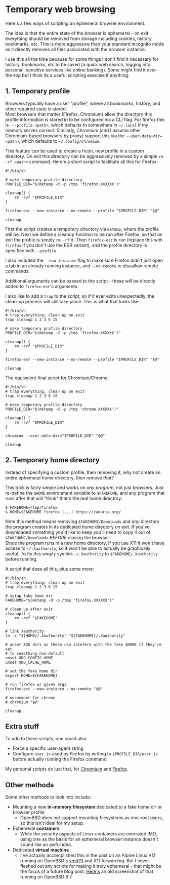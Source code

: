 # Temporary web browsing

Here's a few ways of scripting an ephemeral browser environment.

The idea is that the entire state of the browser is ephemeral - on exit
everything should be removed from storage including cookies, history
bookmarks, etc. This is more aggressive than your standard incognito mode
as it directly removes all files associated with the browser instance.

I use this all the time because for some things I don't find it necessary
for history, bookmarks, etc to be saved (a quick web search, logging into 
personal, sensitive services like online banking). Some might find it 
over-the-top but I think its a useful scripting exercise if anything.

## 1. Temporary profile

Browsers typically have a user "profile", where all bookmarks, history, and
other required state is stored.   
Most browsers that matter (Firefox, Chromium) allow the directory this profile
information is stored in to be configured via a CLI flag. For firefox this is 
`---profile <path>`, which defaults to somewhere in `~/.local` if my memory 
serves correct. Similarly, Chromium (and I assume other Chromium-based browsers
by proxy) support this via the `--user-data-dir=<path>`, which defaults to 
`~/.config/chromium`.

This feature can be used to create a fresh, new profile in a custom directory.
On exit this directory can be aggressively removed by a simple `rm -rf <path>`
command. Here's a short script to facilitate all this for Firefox:

	#!/bin/sh
	
	# make temporary profile directory
	PROFILE_DIR="$(mktemp -d -p /tmp 'firefox.XXXXXX')"
	
	cleanup() {
		rm -rvf "$PROFILE_DIR"
	}
	
	firefox-esr --new-instance --no-remote --profile "$PROFILE_DIR" "$@"
	
	cleanup

First the script creates a temporary directory via `mktemp`, where the profile
will be. Next we define a cleanup function to be run after Firefox, so that on
exit the profile is simply `rm -rf`'d. Then `firefox-esr` is run (replace this
with `firefox` if you don't use the ESR variant), and the profile directory is 
specified with `--profile`.

I also included the `--new-instance` flag to make sure Firefox didn't just
open a tab in an already running instance, and `--no-remote` to dissallow 
remote commands. 

Additional arguments can be passed to the script - these will be directly added to
`firefox-esr`'s arguments.

I also like to add a `trap` to the script, so if it ever exits unexpectedly,
the clean-up process will still take place. This is what that looks like:

	#!/bin/sh
	# trap everything; clean up on exit
	trap cleanup 1 2 3 6 15

	# make temporary profile directory
	PROFILE_DIR="$(mktemp -d -p /tmp 'firefox.XXXXXX')"
	
	cleanup() {
		rm -rvf "$PROFILE_DIR"
	}
	
	firefox-esr --new-instance --no-remote --profile "$PROFILE_DIR" "$@"
	
	cleanup

The equivalent final script for Chromium/Chrome:

	#!/bin/sh
	# trap everything; clean up on exit
	trap cleanup 1 2 3 6 15

	# make temporary profile directory
	PROFILE_DIR="$(mktemp -d -p /tmp 'chrome.XXXXXX')"
	
	cleanup() {
		rm -rvf "$PROFILE_DIR"
	}
	
	chromium --user-data-dir="$PROFILE_DIR" "$@"
	
	cleanup

## 2. Temporary home directory

Instead of specifying a custom profile, then removing it, why not create an
entire ephemeral home directory, then remove *that*?

This trick is fairly simple and works on *any program*, not just browsers.
Just re-define the `$HOME` environment variable to `$FAKEHOME`, and any program that runs 
after that will "think" that's the real home directory:

	$ FAKEHOME=/tmp/firefox
	$ HOME=$FAKEHOME firefox [...] https://zakaria.org/

Note this method means removing `$FAKEHOME/Downloads` and *any* directory the 
program creates in its dedicated home directory on exit. If you've downloaded
something you'd like to keep you'll need to copy it out of `$FAKEHOME/Downloads` 
*BEFORE* closing the browser.  
Since the program runs in a new home directory, if you use X11 it won't have 
access to `~/.Xauthority`, so it won't be able to actually be graphically useful. 
To fix this simply symlink `~/.Xauthority` to `$FAKEHOME/.Xauthority` before running.

A script that does all this, plus some more:

	#!/bin/sh
	# trap everything; clean up on exit
	trap cleanup 1 2 3 6 15
	
	# setup fake home dir
	FAKEHOME="$(mktemp -d -p /tmp 'firefox.XXXXXX')"
	
	# clean up after exit
	cleanup() {
		rm -rvf "$FAKEHOME"
	}
	
	# link Xauthority
	ln -s "${HOME}/.Xauthority" "${FAKEHOME}/.Xauthority"
	
	# unset XDG dirs as these can intefere with the fake $HOME if they're set
	# to something non-default
	unset XDG_CONFIG_HOME
	unset XDG_CACHE_HOME
	
	# set the fake home dir
	export HOME=${FAKEHOME}
	
	# run firefox w/ given args
	firefox-esr --new-instance --no-remote "$@"

	# uncomment for chrome
	# chromium "$@"
	
	cleanup

## Extra stuff

To add to these scripts, one could also:

- Force a specific user-agent string
- Configure `user.js` used by Firefox by writing to `$PROFILE_DIR/user.js`
  before actually running the Firefox command

My personal scripts do just that, for [Chromium](https://git.zakaria.org/bin-obsd/file/tmpchrome.html) and [Firefox](https://git.zakaria.org/bin-obsd/file/tmpfox.html "maybe uses outdated user.js flags"). 

## Other methods

Some other methods to look into include:
 
- Mounting a new **in-memory filesystem** dedicated to a fake home dir or browser 
  profile
  - OpenBSD does not support mounting filesystems as non-root
    users, so this isn't ideal for my setup.
- Ephemeral **containers**
  - While the security aspects of Linux containers are overrated IMO, using
    one as the basis for an ephemeral browser instance doesn't sound like an awful
    idea.
- Dedicated **virtual machine**
  - I've actually accomplished this in the past on an Alpine Linux VM running on OpenBSD's 
    [vmd(1)](https://man.openbsd.org/vmd) and X11 forwarding. But I never fleshed out
    any scripts for making it truly ephemeral - that might be the focus of a future blog post. 
    [Here's](/static/img/linuxwebvm.png) an old screenshot of that running on OpenBSD 6.7. 

